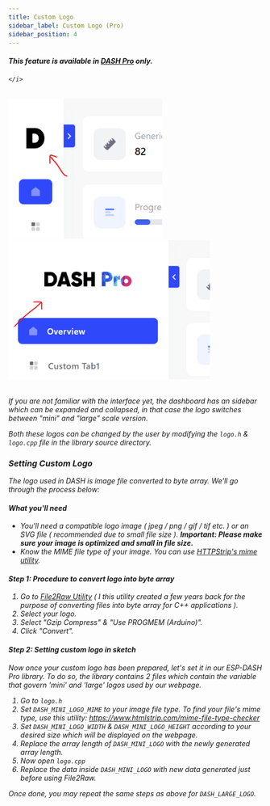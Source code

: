 ```yaml
---
title: Custom Logo
sidebar_label: Custom Logo (Pro)
sidebar_position: 4
---
```


<div className="pro-label">
    <i>
        <h4 style={{ fontWeight: '500', marginBottom: 5 }}>
             This feature is available in <a target="_blank" style={{ color: "red" }} href="https://espdash.pro">DASH Pro</a> only.
        </h4>
         
    </i>
</div>

<br/>


<img src="/img/v4/custom-logo-mini.png" width="305px" alt="Energy Card Preview" />
&nbsp;
<img src="/img/v4/custom-logo-large.png" width="400px" alt="Energy Card Preview" />
<br/>
<br/>

If you are not familiar with the interface yet, the dashboard has an sidebar which can be expanded and collapsed, in that case the logo switches between "mini" and "large" scale version.

Both these logos can be changed by the user by modifying the `logo.h` & `logo.cpp` file in the library source directory.


### Setting Custom Logo

The logo used in DASH is image file converted to byte array. We'll go through the process below:

#### What you'll need
- You'll need a compatible logo image <i>( jpeg / png / gif / tif etc. )</i> or an SVG file ( recommended due to small file size ). <i><b>Important: Please make sure your image is optimized and small in file size.</b></i>
- Know the MIME file type of your image. You can use [HTTPStrip's mime utility](https://www.htmlstrip.com/mime-file-type-checker).

#### Step 1: Procedure to convert logo into byte array
1. Go to [File2Raw Utility](https://file2raw.labrat.one/) ( I this utility created a few years back for the purpose of converting files into byte array for C++ applications ).
2. Select your logo.
3. Select "Gzip Compress" & "Use PROGMEM (Arduino)".
4. Click "Convert".

#### Step 2: Setting custom logo in sketch

Now once your custom logo has been prepared, let's set it in our ESP-DASH Pro library. To do so, the library contains 2 files which contain the variable that govern 'mini' and 'large' logos used by our webpage.

1. Go to `logo.h`
2. Set `DASH_MINI_LOGO_MIME` to your image file type. To find your file's mime type, use this utility: https://www.htmlstrip.com/mime-file-type-checker
3. Set `DASH_MINI_LOGO_WIDTH` & `DASH_MINI_LOGO_HEIGHT` according to your desired size which will be displayed on the webpage.
4. Replace the array length of `DASH_MINI_LOGO` with the newly generated array length.
5. Now open `logo.cpp`
6. Replace the data inside `DASH_MINI_LOGO` with new data generated just before using File2Raw.

Once done, you may repeat the same steps as above for `DASH_LARGE_LOGO`.
